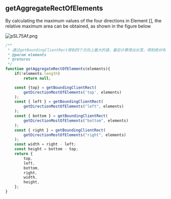 ## getAggregateRectOfElements

By calculating the maximum values of the four directions in Element [], 
the relative maximum area can be obtained, as shown in the figure below

![pSL75Af.png](https://s1.ax1x.com/2023/02/19/pSL75Af.png)


```js
/**
 * 通过getBoundingClientRect得到四个方向上最大的值，最后计算得出长宽，得到绝对布局（相对来说最大的）
 * @param elements
 * @returns 
 */
function getAggregateRectOfElements(elements){
    if(!elements.length)
        return null;

    const {top} = getBoundingClientRect(
        getDirectionMostOfElements('top', elements)
    );
    const { left } = getBoundingClientRect(
        getDirectionMostOfElements("left", elements)
    );
    const { bottom } = getBoundingClientRect(
        getDirectionMostOfElements("bottom", elements)
    );
    const { right } = getBoundingClientRect(
        getDirectionMostOfElements("right", elements)
    );
    const width = right - left;
    const height = bottom - top;
    return {
        top,
        left,
        bottom,
        right,
        width,
        height,
    };
}
```
